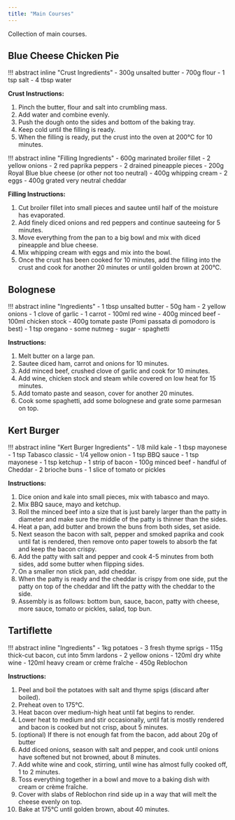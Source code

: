 ```yaml
---
title: "Main Courses"
---
```


Collection of main courses.

## Blue Cheese Chicken Pie

!!! abstract inline "Crust Ingredients"
    - 300g unsalted butter
    - 700g flour
    - 1 tsp salt 
    - 4 tbsp water

**Crust Instructions:**

1. Pinch the butter, flour and salt into crumbling mass. 
2. Add water and combine evenly.
3. Push the dough onto the sides and bottom of the baking tray.
4. Keep cold until the filling is ready.
5. When the filling is ready, put the crust into the oven at 200°C for 10 minutes.

!!! abstract inline "Filling Ingredients"
    - 600g marinated broiler fillet 
    - 2 yellow onions
    - 2 red paprika peppers
    - 2 drained pineapple pieces
    - 200g Royal Blue blue cheese (or other not too neutral)
    - 400g whipping cream
    - 2 eggs
    - 400g grated very neutral cheddar

**Filling Instructions:**

1. Cut broiler fillet into small pieces and sautee until half of the moisture has evaporated.
2. Add finely diced onions and red peppers and continue sauteeing for 5 minutes.
3. Move everything from the pan to a big bowl and mix with diced pineapple and blue cheese.
4. Mix whipping cream with eggs and mix into the bowl.
5. Once the crust has been cooked for 10 minutes, add the filling into the crust and cook for another 20 minutes or until golden brown at 200°C.

## Bolognese

!!! abstract inline "Ingredients"
    - 1 tbsp unsalted butter
    - 50g ham
    - 2 yellow onions
    - 1 clove of garlic
    - 1 carrot
    - 100ml red wine
    - 400g minced beef
    - 100ml chicken stock
    - 400g tomate paste (Pomi passata di pomodoro is best)
    - 1 tsp oregano
    - some nutmeg
    - sugar
    - spaghetti

**Instructions:**

1. Melt butter on a large pan.
2. Sautee diced ham, carrot and onions for 10 minutes.
3. Add minced beef, crushed clove of garlic and cook for 10 minutes.
4. Add wine, chicken stock and steam while covered on low heat for 15 minutes.
5. Add tomato paste and season, cover for another 20 minutes.
6. Cook some spaghetti, add some bolognese and grate some parmesan on top.

## Kert Burger

!!! abstract inline "Kert Burger Ingredients"
    - 1/8 mild kale
    - 1 tbsp mayonese
    - 1 tsp Tabasco classic
    - 1/4 yellow onion
    - 1 tsp BBQ sauce
    - 1 tsp mayonese
    - 1 tsp ketchup
    - 1 strip of bacon
    - 100g minced beef
    - handful of Cheddar
    - 2 brioche buns
    - 1 slice of tomato or pickles 

**Instructions:**

1. Dice onion and kale into small pieces, mix with tabasco and mayo.
2. Mix BBQ sauce, mayo and ketchup.
3. Roll the minced beef into a size that is just barely larger than the patty in diameter and make sure the middle of the patty is thinner than the sides. 
4. Heat a pan, add butter and brown the buns from both sides, set aside.
5. Next season the bacon with salt, pepper and smoked paprika and cook until fat is rendered, then remove onto paper towels to absorb the fat and keep the bacon crispy.
6. Add the patty with salt and pepper and cook 4-5 minutes from both sides, add some butter when flipping sides.
7. On a smaller non stick pan, add cheddar.
8. When the patty is ready and the cheddar is crispy from one side, put the patty on top of the cheddar and lift the patty with the cheddar to the side. 
9. Assembly is as follows: bottom bun, sauce, bacon, patty with cheese, more sauce, tomato or pickles, salad, top bun.

## Tartiflette 

!!! abstract inline "Ingredients"
    - 1kg potatoes
    - 3 fresh thyme sprigs 
    - 115g thick-cut bacon, cut into 5mm lardons 
    - 2 yellow onions
    - 120ml dry white wine 
    - 120ml heavy cream or crème fraîche 
    - 450g Reblochon

**Instructions:**

1. Peel and boil the potatoes with salt and thyme spigs (discard after boiled). 
2. Preheat oven to 175°C.
3. Heat bacon over medium-high heat until fat begins to render.
4. Lower heat to medium and stir occasionally, until fat is mostly rendered and bacon is cooked but not crisp, about 5 minutes.
5. (optional) If there is not enough fat from the bacon, add about 20g of butter
6. Add diced onions, season with salt and pepper, and cook until onions have softened but not browned, about 8 minutes.
7. Add white wine and cook, stirring, until wine has almost fully cooked off, 1 to 2 minutes.
8. Toss everything together in a bowl and move to a baking dish with cream or crème fraîche.
9. Cover with slabs of Reblochon rind side up in a way that will melt the cheese evenly on top. 
10. Bake at 175°C until golden brown, about 40 minutes.
